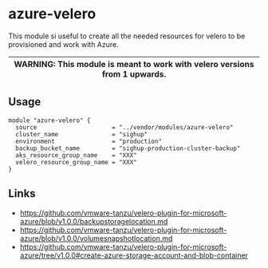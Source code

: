# azure-velero

This module si useful to create all the needed resources for velero to be
provisioned and work with Azure.

| WARNING: This module is meant to work with velero versions from 1 upwards. |
| --- |

## Usage
```hcl
module "azure-velero" {
  source                     = "../vendor/modules/azure-velero"
  cluster_name               = "sighup"
  environment                = "production"
  backup_bucket_name         = "sighup-production-cluster-backup"
  aks_resource_group_name    = "XXX"
  velero_resource_group_name = "XXX"
}
```

## Links

- https://github.com/vmware-tanzu/velero-plugin-for-microsoft-azure/blob/v1.0.0/backupstoragelocation.md
- https://github.com/vmware-tanzu/velero-plugin-for-microsoft-azure/blob/v1.0.0/volumesnapshotlocation.md
- https://github.com/vmware-tanzu/velero-plugin-for-microsoft-azure/tree/v1.0.0#create-azure-storage-account-and-blob-container